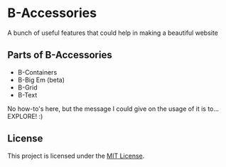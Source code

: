 # B-Accessories
A bunch of useful features that could help in making a beautiful website

## Parts of B-Accessories
* B-Containers
* B-Big Em (beta)
* B-Grid
* B-Text

No how-to's here, but the message I could give on the usage of it is to... EXPLORE! :) 

## License
This project is licensed under the [MIT License](https://github.com/1nonlyxtian/b-lists/blob/master/LICENSE).
